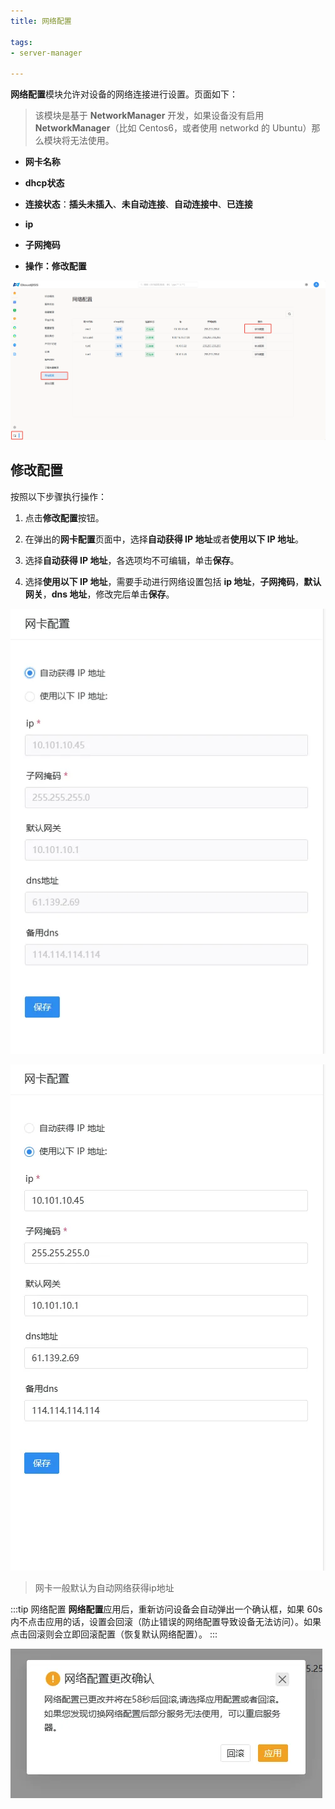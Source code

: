 ```yaml
---
title: 网络配置

tags: 
- server-manager

---
```


**网络配置**模块允许对设备的网络连接进行设置。页面如下：

> 该模块是基于 **NetworkManager** 开发，如果设备没有启用 **NetworkManager**（比如 Centos6，或者使用 networkd 的 Ubuntu）那么模块将无法使用。

+ **网卡名称**

+ **dhcp状态**

+ **连接状态**：**插头未插入**、**未自动连接**、**自动连接中**、**已连接**

+ **ip**

+ **子网掩码**

+ **操作：修改配置**

![网络配置](./网络配置.png "网络配置")

## 修改配置

按照以下步骤执行操作：

1. 点击**修改配置**按钮。

2. 在弹出的**网卡配置**页面中，选择**自动获得 IP 地址**或者**使用以下 IP 地址**。
   
3. 选择**自动获得 IP 地址**，各选项均不可编辑，单击**保存**。

4. 选择**使用以下 IP 地址**，需要手动进行网络设置包括 **ip 地址**，**子网掩码**，**默认网关**，**dns 地址**，修改完后单击**保存**。

![自动配置](./自动配置.png "自动配置")

![手动配置](./网卡配置.png "手动配置")

> 网卡一般默认为自动网络获得ip地址

:::tip 网络配置
**网络配置**应用后，重新访问设备会自动弹出一个确认框，如果 60s 内不点击应用的话，设置会回滚（防止错误的网络配置导致设备无法访问）。如果点击回滚则会立即回滚配置（恢复默认网络配置）。
:::

![配置回滚](./配置回滚.png "配置回滚")